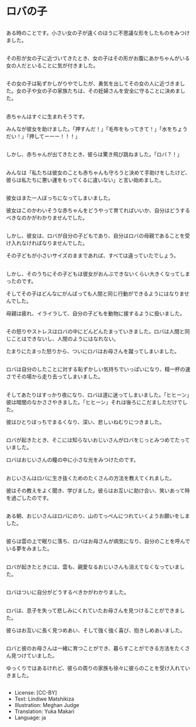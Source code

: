 # ロバの子

##
ある時のことです。小さい女の子が遠くのほうに不思議な形をしたものをみつけました。

##
その形が女の子に近づいてきたとき、女の子はその形がお腹にあかちゃんがいる女の人だといることに気が付きました。

##
その女の子は恥ずかしがりやでしたが、勇気を出してその女の人に近づきました。女の子や女の子の家族たちは、その妊婦さんを安全に守ることに決めました。

##
赤ちゃんはすぐに生まれそうです。

みんなが彼女を助けました。「押すんだ！」「毛布をもってきて！」「水をちょうだい！」「押してーーー！！！」

##
しかし、赤ちゃんが出てきたとき、彼らは驚き飛び跳ねました。「ロバ？！」

##
みんなは「私たちは彼女のことも赤ちゃんも守ろうと決めて手助けをしたけど、彼らは私たちに悪い運をもってくるに違いない」と言い始めました。

##
彼女はまた一人ぼっちになってしまいました。

彼女はこのかわいそうな赤ちゃんをどうやって育てればいいか、自分はどうするべきなのかがわかりませんでした。

##
しかし、彼女は、ロバが自分の子どもであり、自分はロバの母親であることを受け入れなければなりませんでした。

その子どもが小さいサイズのままであれば、すべては違っていたでしょう。

##
しかし、そのうちにその子どもは彼女がおんぶできないくらい大きくなってしまったのです。

そしてその子はどんなにがんばっても人間と同じ行動ができるようにはなりませんでした。

母親は疲れ、イライラして、自分の子どもを動物に接するように扱いました。

##
その怒りやストレスはロバの中にどんどんたまっていきました。ロバは人間と同じことはできないし、人間のようにはなれない。

たまりにたまった怒りから、ついにロバはお母さんを蹴ってしまいました。

##
ロバは自分のしたことに対する恥ずかしい気持ちでいっぱいになり、精一杯の速さでその場から走り去ってしまいました。

##
そしてあたりはすっかり夜になり、ロバは道に迷ってしまいました。「ヒヒーン」彼は暗闇のなかささやきました。「ヒヒーン」それは後ろにこだましただけでした。

彼はひとりぼっちでまるくなり、深い、悲しいねむりにつきました。

##
ロバが起きたとき、そこには知らないおじいさんがロバをじっとみつめてたっていました。

ロバはおじいさんの瞳の中に小さな光をみつけたのです。

##
おじいさんはロバに生き抜くためのたくさんの方法を教えてくれました。

彼はその教えをよく聞き、学びました。彼らはお互いに助け合い、笑いあって時を過ごしたのです。

##
ある朝、おじいさんはロバにのり、山のてっぺんにつれていくようお願いをしました。

##
彼らは雲の上で眠りに落ち、ロバはお母さんが病気になり、自分のことを呼んでいる夢をみました。

##
ロバが起きたときには、雲も、親愛なるおじいさんも消えてなくなっていました。

##
ロバはついに自分がどうするべきかがわかりました。

##
ロバは、息子を失って悲しみにくれていたお母さんを見つけることができました。

彼らはお互いに長く見つめあい、そして強く強く喜び、抱きしめあいました。

##
ロバと彼のお母さんは一緒に育つことができ、暮らすことができる方法をたくさん見つけていました。

ゆっくりではあるけれど、彼らの周りの家族も徐々に彼らのことを受け入れていきました。

##
* License: [CC-BY]
* Text: Lindiwe Matshikiza
* Illustration: Meghan Judge
* Translation: Yuka Makari
* Language: ja
